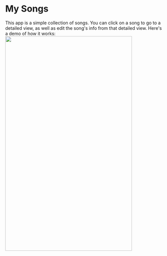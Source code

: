 # My Songs

This app is a simple collection of songs. You can click on a song to go to a detailed view, as well as edit the song's info from that detailed view. Here's a demo of how it works:  
<img src="demo.gif" width="400" height="680"/>
